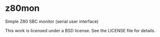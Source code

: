 # z80mon

Simple Z80 SBC monitor (serial user interface)

This work is licensed under a BSD license. See the LICENSE file for details.
